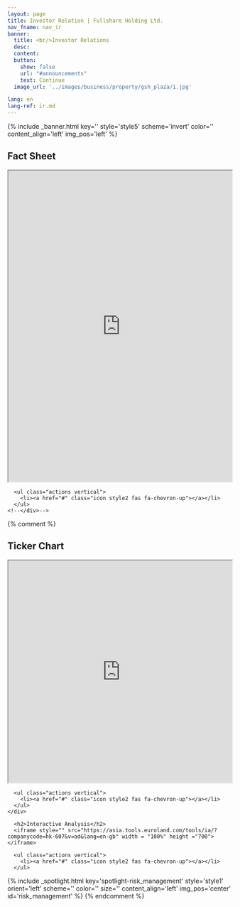 ```yaml
---
layout: page
title: Investor Relation | Fullshare Holding Ltd.
nav_fname: nav_ir
banner:
  title: <br/>Investor Relations
  desc:
  content:
  button:
    show: false
    url: "#announcements"
    text: Continue
  image_url: '../images/business/property/gsh_plaza/1.jpg'

lang: en
lang-ref: ir.md
---
```

<!-- Welcome Banner -->

{% include _banner.html key='' style='style5' scheme='invert' color='' content_align='left' img_pos='left' %}

<!-- Fact Sheet -->
<section class="wrapper style2 align-center" id = "factsheet">
    <!--<div class="inner medium">-->
      <h2>Fact Sheet</h2>
      <iframe style="" src="https://tools.euroland.com/factsheet/hk-607/factsheethtml.asp?lang=english" width = "100%" height ="700"></iframe>

      <ul class="actions vertical">
        <li><a href="#" class="icon style2 fas fa-chevron-up"></a></li>
      </ul>
    <!--</div>-->
</section>

{% comment %}
<!-- ticker_chart-->
<section class="wrapper style2 align-center" id = "ticker_chart">
    <div class="inner medium">
      <h2>Ticker Chart</h2>
      <iframe style="" src="https://asia.tools.euroland.com/tools/ticker/?companycode=hk-607&lang=en-gb" width = "100%" height ="500"></iframe>

      <ul class="actions vertical">
        <li><a href="#" class="icon style2 fas fa-chevron-up"></a></li>
      </ul>
    </div>
</section>


<!-- Interactive Analysis -->
<section class="wrapper style2 align-center" id = "interactive_analysis">

      <h2>Interactive Analysis</h2>
      <iframe style="" src="https://asia.tools.euroland.com/tools/ia/?companycode=hk-607&v=ad&lang=en-gb" width = "100%" height ="700"></iframe>

      <ul class="actions vertical">
        <li><a href="#" class="icon style2 fas fa-chevron-up"></a></li>
      </ul>
</section>


<!-- Risk Management -->
{% include _spotlight.html key='spotlight-risk_management' style='style1' orient='left' scheme='' color='' size='' content_align='left' img_pos='center' id='risk_management' %}
{% endcomment %}
